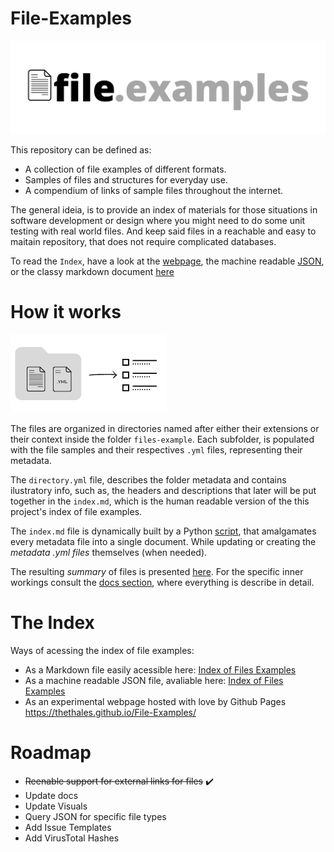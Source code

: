 # File-Examples

![Files Examples Horizontal](meta-files/img/FilesExamplesLogoAlternative.png)

This repository can be defined as:
- A collection of file examples of different formats.
- Samples of files and structures for everyday use.
- A compendium of links of sample files throughout the internet.

The general ideia, is to provide an index of materials for those situations in software development or design where you might need to do some unit testing with real world files.
And keep said files in a reachable and easy to maitain repository, that does not require complicated databases.

To read the ```Index```, have a look at the [webpage](https://thethales.github.io/File-Examples/), the machine readable [JSON](./meta-files/file-examples.json), or the classy markdown document [here](/index.md)

# How it works

![Files Examples Horizontal](./meta-files/img/diagram.png)

The files are organized in directories named after either their extensions or their context inside the folder ```files-example```. Each subfolder, is populated with the file samples and their respectives ```.yml``` files, representing their metadata.

The ```directory.yml``` file, describes the folder metadata and contains ilustratory info, such as, the headers and descriptions that later will be put together in the ```index.md```, which is the human readable version of the this project's index of file examples.

The ```index.md``` file is dynamically built by a Python [script](./meta-files/run.py), that amalgamates every metadata file into a single document. While updating or creating the _metadata .yml files_ themselves (when needed).

The resulting _summary_  of files is presented [here](/index.md). For the specific inner workings consult the [docs section](./meta-files/docs/general_information.md), where everything is describe in detail.

# The Index

Ways of acessing the index of file examples:

- As a Markdown file easily acessible here: [Index of Files Examples](/index.md)
- As a machine readable JSON file, avaliable here: [Index of Files Examples](./meta-files/file-examples.json)
- As an experimental webpage hosted with love by Github Pages https://thethales.github.io/File-Examples/

# Roadmap

- ~~Reenable support for external links for files~~ ✔️
- Update docs
- Update Visuals
- Query JSON for specific file types
- Add Issue Templates
- Add VirusTotal Hashes


